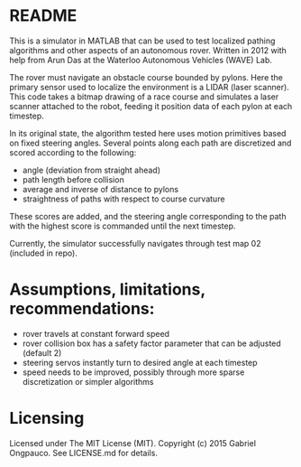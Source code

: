 # README

This is a simulator in MATLAB that can be used to test localized pathing algorithms and other aspects of an autonomous rover. Written in 2012 with help from Arun Das at the Waterloo Autonomous Vehicles (WAVE) Lab.

The rover must navigate an obstacle course bounded by pylons. Here the primary sensor used to localize the environment is a LIDAR (laser scanner). This code takes a bitmap drawing of a race course and simulates a laser scanner attached to the robot, feeding it position data of each pylon at each timestep.

In its original state, the algorithm tested here uses motion primitives based on fixed steering angles. Several points along each path are discretized and scored according to the following:

- angle (deviation from straight ahead)
- path length before collision
- average and inverse of distance to pylons
- straightness of paths with respect to course curvature

These scores are added, and the steering angle corresponding to the path with the highest score is commanded until the next timestep.

Currently, the simulator successfully navigates through test map 02 (included in repo).

# Assumptions, limitations, recommendations:

- rover travels at constant forward speed
- rover collision box has a safety factor parameter that can be adjusted (default 2)
- steering servos instantly turn to desired angle at each timestep
- speed needs to be improved, possibly through more sparse discretization or simpler algorithms

# Licensing

Licensed under The MIT License (MIT).
Copyright (c) 2015 Gabriel Ongpauco.
See LICENSE.md for details.